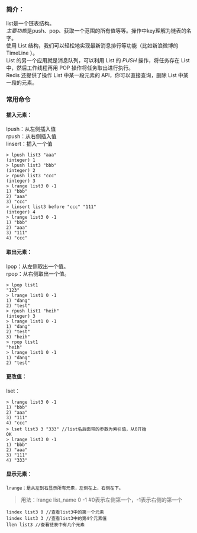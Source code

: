 ### 简介：
list是一个链表结构。  
*主要功能*是push、pop、获取一个范围的所有值等等。操作中key理解为链表的名字。  
使用 List 结构，我们可以轻松地实现最新消息排行等功能（比如新浪微博的 TimeLine ）。  
List 的另一个应用就是消息队列，可以利用 List 的 *PUSH* 操作，将任务存在 List 中，然后工作线程再用 POP 操作将任务取出进行执行。  
Redis 还提供了操作 List 中某一段元素的 API，你可以直接查询，删除 List 中某一段的元素。
### 常用命令
#### 插入元素：
lpush：从左侧插入值  
rpush：从右侧插入值  
linsert：插入一个值  

    > lpush list3 "aaa"
    (integer) 1
    > lpush list3 "bbb"
    (integer) 2
    > rpush list3 "ccc"
    (integer) 3
    > lrange list3 0 -1
    1) "bbb"
    2) "aaa"
    3) "ccc"
    > linsert list3 before "ccc" "111" 
    (integer) 4
    > lrange list3 0 -1
    1) "bbb"
    2) "aaa"
    3) "111"
    4) "ccc"  
#### 取出元素：
lpop：从左侧取出一个值。  
rpop：从右侧取出一个值。      

    > lpop list1
    "123"
    > lrange list1 0 -1
    1) "dang"
    2) "test"
    > rpush list1 "heih"
    (integer) 3
    > lrange list1 0 -1
    1) "dang"
    2) "test"
    3) "heih"
    > rpop list1
    "heih"
    > lrange list1 0 -1
    1) "dang"
    2) "test"
#### 更改值：
lset：  

    > lrange list3 0 -1
    1) "bbb"
    2) "aaa"
    3) "111"
    4) "ccc"
    > lset list3 3 "333" //list名后面带的参数为索引值，从0开始
    OK
    > lrange list3 0 -1 
    1) "bbb"
    2) "aaa"
    3) "111"
    4) "333"
#### 显示元素：
    lrange：是从左到右显示所有元素，左侧在上，右侧在下。  
>用法：lrange list_name 0 -1 #0表示左侧第一个，-1表示右侧的第一个

    lindex list3 0 //查看list3中的第一个元素  
    lindex list3 3 //查看list3中的第4个元素值  
    llen list3 //查看链表中有几个元素
